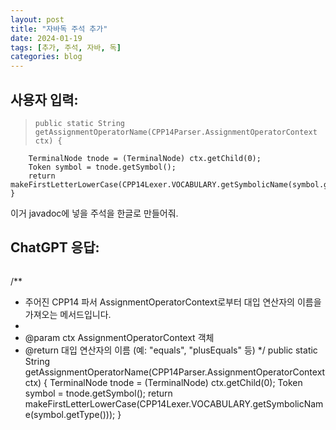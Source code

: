 ```yaml
---
layout: post
title: "자바독 주석 추가"
date: 2024-01-19
tags: [추가, 주석, 자바, 독]
categories: blog
---
```


## 사용자 입력:
>     public static String getAssignmentOperatorName(CPP14Parser.AssignmentOperatorContext ctx) {
        TerminalNode tnode = (TerminalNode) ctx.getChild(0);
        Token symbol = tnode.getSymbol();
        return makeFirstLetterLowerCase(CPP14Lexer.VOCABULARY.getSymbolicName(symbol.getType()));
    }
이거  javadoc에 넣을 주석을 한글로 만들어줘.

## ChatGPT 응답:
> ```java
/**
 * 주어진 CPP14 파서 AssignmentOperatorContext로부터 대입 연산자의 이름을 가져오는 메서드입니다.
 *
 * @param ctx AssignmentOperatorContext 객체
 * @return 대입 연산자의 이름 (예: "equals", "plusEquals" 등)
 */
public static String getAssignmentOperatorName(CPP14Parser.AssignmentOperatorContext ctx) {
    TerminalNode tnode = (TerminalNode) ctx.getChild(0);
    Token symbol = tnode.getSymbol();
    return makeFirstLetterLowerCase(CPP14Lexer.VOCABULARY.getSymbolicName(symbol.getType()));
}
```


